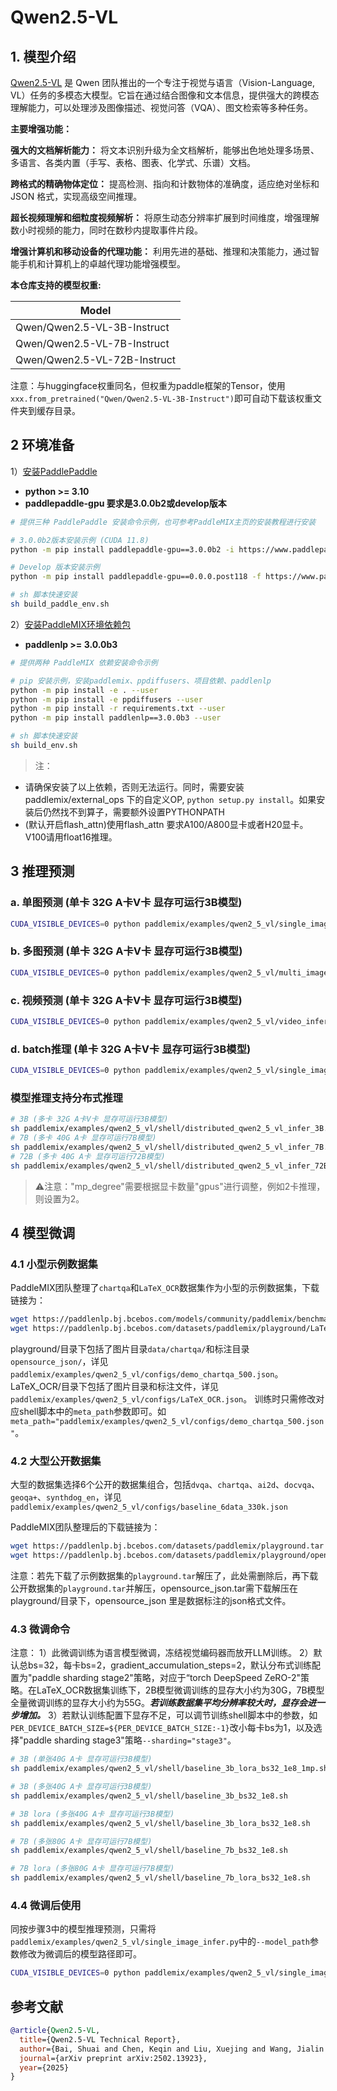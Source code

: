 # Qwen2.5-VL

## 1. 模型介绍

[Qwen2.5-VL](https://github.com/QwenLM/Qwen2.5-VL) 是 Qwen 团队推出的一个专注于视觉与语言（Vision-Language, VL）任务的多模态大模型。它旨在通过结合图像和文本信息，提供强大的跨模态理解能力，可以处理涉及图像描述、视觉问答（VQA）、图文检索等多种任务。

**主要增强功能：**

**强大的文档解析能力：** 将文本识别升级为全文档解析，能够出色地处理多场景、多语言、各类内置（手写、表格、图表、化学式、乐谱）文档。

**跨格式的精确物体定位：** 提高检测、指向和计数物体的准确度，适应绝对坐标和 JSON 格式，实现高级空间推理。

**超长视频理解和细粒度视频解析：** 将原生动态分辨率扩展到时间维度，增强理解数小时视频的能力，同时在数秒内提取事件片段。

**增强计算机和移动设备的代理功能：** 利用先进的基础、推理和决策能力，通过智能手机和计算机上的卓越代理功能增强模型。

**本仓库支持的模型权重:**

| Model              |
|--------------------|
| Qwen/Qwen2.5-VL-3B-Instruct  |
| Qwen/Qwen2.5-VL-7B-Instruct  |
| Qwen/Qwen2.5-VL-72B-Instruct  |

注意：与huggingface权重同名，但权重为paddle框架的Tensor，使用`xxx.from_pretrained("Qwen/Qwen2.5-VL-3B-Instruct")`即可自动下载该权重文件夹到缓存目录。


## 2 环境准备
1）[安装PaddlePaddle](https://github.com/PaddlePaddle/PaddleMIX?tab=readme-ov-file#3-%EF%B8%8F%E5%AE%89%E8%A3%85paddlepaddle)
- **python >= 3.10**
- **paddlepaddle-gpu 要求是3.0.0b2或develop版本**
```bash
# 提供三种 PaddlePaddle 安装命令示例，也可参考PaddleMIX主页的安装教程进行安装

# 3.0.0b2版本安装示例 (CUDA 11.8)
python -m pip install paddlepaddle-gpu==3.0.0b2 -i https://www.paddlepaddle.org.cn/packages/stable/cu118/

# Develop 版本安装示例
python -m pip install paddlepaddle-gpu==0.0.0.post118 -f https://www.paddlepaddle.org.cn/whl/linux/gpu/develop.html

# sh 脚本快速安装
sh build_paddle_env.sh
```

2）[安装PaddleMIX环境依赖包](https://github.com/PaddlePaddle/PaddleMIX?tab=readme-ov-file#3-%EF%B8%8F%E5%AE%89%E8%A3%85paddlepaddle)
- **paddlenlp >= 3.0.0b3**

```bash
# 提供两种 PaddleMIX 依赖安装命令示例

# pip 安装示例，安装paddlemix、ppdiffusers、项目依赖、paddlenlp
python -m pip install -e . --user
python -m pip install -e ppdiffusers --user
python -m pip install -r requirements.txt --user
python -m pip install paddlenlp==3.0.0b3 --user

# sh 脚本快速安装
sh build_env.sh
```

> 注：
* 请确保安装了以上依赖，否则无法运行。同时，需要安装 paddlemix/external_ops 下的自定义OP, `python setup.py install`。如果安装后仍然找不到算子，需要额外设置PYTHONPATH
* (默认开启flash_attn)使用flash_attn 要求A100/A800显卡或者H20显卡。V100请用float16推理。

## 3 推理预测

### a. 单图预测 (单卡 32G A卡V卡 显存可运行3B模型)
```bash
CUDA_VISIBLE_DEVICES=0 python paddlemix/examples/qwen2_5_vl/single_image_infer.py
```

### b. 多图预测 (单卡 32G A卡V卡 显存可运行3B模型)
```bash
CUDA_VISIBLE_DEVICES=0 python paddlemix/examples/qwen2_5_vl/multi_image_infer.py
```

### c. 视频预测 (单卡 32G A卡V卡 显存可运行3B模型)
```bash
CUDA_VISIBLE_DEVICES=0 python paddlemix/examples/qwen2_5_vl/video_infer.py
```

### d. batch推理 (单卡 32G A卡V卡 显存可运行3B模型)
```bash
CUDA_VISIBLE_DEVICES=0 python paddlemix/examples/qwen2_5_vl/single_image_batch_infer.py
```
### 模型推理支持分布式推理

```bash
# 3B (多卡 32G A卡V卡 显存可运行3B模型)
sh paddlemix/examples/qwen2_5_vl/shell/distributed_qwen2_5_vl_infer_3B.sh
# 7B (多卡 40G A卡 显存可运行7B模型)
sh paddlemix/examples/qwen2_5_vl/shell/distributed_qwen2_5_vl_infer_7B.sh
# 72B (多卡 40G A卡 显存可运行72B模型)
sh paddlemix/examples/qwen2_5_vl/shell/distributed_qwen2_5_vl_infer_72B.sh
```
> ⚠️注意："mp_degree"需要根据显卡数量"gpus"进行调整，例如2卡推理，则设置为2。

## 4 模型微调

### 4.1 小型示例数据集

PaddleMIX团队整理了`chartqa`和`LaTeX_OCR`数据集作为小型的示例数据集，下载链接为：

```bash
wget https://paddlenlp.bj.bcebos.com/models/community/paddlemix/benchmark/playground.tar # 1.0G
wget https://paddlenlp.bj.bcebos.com/datasets/paddlemix/playground/LaTeX_OCR.tar # 1.7G
```
playground/目录下包括了图片目录`data/chartqa/`和标注目录`opensource_json/`，详见`paddlemix/examples/qwen2_5_vl/configs/demo_chartqa_500.json`。
LaTeX_OCR/目录下包括了图片目录和标注文件，详见`paddlemix/examples/qwen2_5_vl/configs/LaTeX_OCR.json`。
训练时只需修改对应shell脚本中的`meta_path`参数即可。如`meta_path="paddlemix/examples/qwen2_5_vl/configs/demo_chartqa_500.json"`。


### 4.2 大型公开数据集

大型的数据集选择6个公开的数据集组合，包括`dvqa`、`chartqa`、`ai2d`、`docvqa`、`geoqa+`、`synthdog_en`，详见`paddlemix/examples/qwen2_5_vl/configs/baseline_6data_330k.json`

PaddleMIX团队整理后的下载链接为：
```bash
wget https://paddlenlp.bj.bcebos.com/datasets/paddlemix/playground.tar # 50G
wget https://paddlenlp.bj.bcebos.com/datasets/paddlemix/playground/opensource_json.tar
```

注意：若先下载了示例数据集的`playground.tar`解压了，此处需删除后，再下载公开数据集的`playground.tar`并解压，opensource_json.tar需下载解压在playground/目录下，opensource_json 里是数据标注的json格式文件。

### 4.3 微调命令

注意：
1）此微调训练为语言模型微调，冻结视觉编码器而放开LLM训练。
2）默认总bs=32，每卡bs=2，gradient_accumulation_steps=2，默认分布式训练配置为"paddle sharding stage2"策略，对应于“torch DeepSpeed ZeRO-2"策略。在LaTeX_OCR数据集训练下，2B模型微调训练的显存大小约为30G，7B模型全量微调训练的显存大小约为55G。***若训练数据集平均分辨率较大时，显存会进一步增加。***
3）若默认训练配置下显存不足，可以调节训练shell脚本中的参数，如```PER_DEVICE_BATCH_SIZE=${PER_DEVICE_BATCH_SIZE:-1}```改小每卡bs为1，以及选择"paddle sharding stage3"策略```--sharding="stage3"```。


```bash
# 3B (单张40G A卡 显存可运行3B模型)
sh paddlemix/examples/qwen2_5_vl/shell/baseline_3b_lora_bs32_1e8_1mp.sh

# 3B (多张40G A卡 显存可运行3B模型)
sh paddlemix/examples/qwen2_5_vl/shell/baseline_3b_bs32_1e8.sh

# 3B lora (多张40G A卡 显存可运行3B模型)
sh paddlemix/examples/qwen2_5_vl/shell/baseline_3b_lora_bs32_1e8.sh

# 7B (多张80G A卡 显存可运行7B模型)
sh paddlemix/examples/qwen2_5_vl/shell/baseline_7b_bs32_1e8.sh

# 7B lora (多张80G A卡 显存可运行7B模型)
sh paddlemix/examples/qwen2_5_vl/shell/baseline_7b_lora_bs32_1e8.sh
```

### 4.4 微调后使用

同按步骤3中的模型推理预测，只需将`paddlemix/examples/qwen2_5_vl/single_image_infer.py`中的`--model_path`参数修改为微调后的模型路径即可。

```bash
CUDA_VISIBLE_DEVICES=0 python paddlemix/examples/qwen2_5_vl/single_image_infer.py
```

## 参考文献
```BibTeX
@article{Qwen2.5-VL,
  title={Qwen2.5-VL Technical Report},
  author={Bai, Shuai and Chen, Keqin and Liu, Xuejing and Wang, Jialin and Ge, Wenbin and Song, Sibo and Dang, Kai and Wang, Peng and Wang, Shijie and Tang, Jun and Zhong, Humen and Zhu, Yuanzhi and Yang, Mingkun and Li, Zhaohai and Wan, Jianqiang and Wang, Pengfei and Ding, Wei and Fu, Zheren and Xu, Yiheng and Ye, Jiabo and Zhang, Xi and Xie, Tianbao and Cheng, Zesen and Zhang, Hang and Yang, Zhibo and Xu, Haiyang and Lin, Junyang},
  journal={arXiv preprint arXiv:2502.13923},
  year={2025}
}
```
